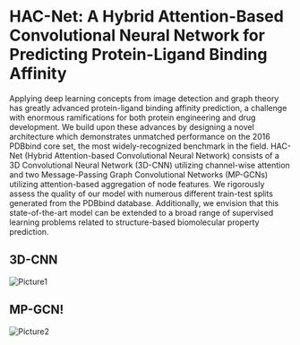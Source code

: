  # HAC-Net: A Hybrid Attention-Based Convolutional Neural Network for Predicting Protein-Ligand Binding Affinity

Applying deep learning concepts from image detection and graph theory has greatly advanced protein-ligand binding affinity prediction, a challenge with enormous ramifications for both protein engineering and drug development. We build upon these advances by designing a novel architecture which demonstrates unmatched performance on the 2016 PDBbind core set, the most widely-recognized benchmark in the field. HAC-Net (Hybrid Attention-based Convolutional Neural Network) consists of a 3D Convolutional Neural Network (3D-CNN) utilizing channel-wise attention and two Message-Passing Graph Convolutional Networks (MP-GCNs) utilizing attention-based aggregation of node features. We rigorously assess the quality of our model with numerous different train-test splits generated from the PDBbind database. Additionally, we envision that this state-of-the-art model can be extended to a broad range of supervised learning problems related to structure-based biomolecular property prediction. 

## 3D-CNN
![Picture1](https://user-images.githubusercontent.com/98780179/190861629-6536a183-a82e-4360-88be-14b94ad8de12.png)

## MP-GCN!
![Picture2](https://user-images.githubusercontent.com/98780179/190861694-52cad368-eeaf-4b50-a3f2-2ed4c5d31cc2.png)
